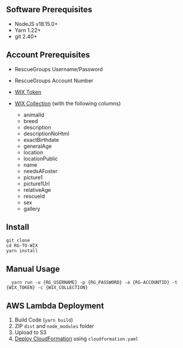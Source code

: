 ## Software Prerequisites

- NodeJS v18.15.0+
- Yarn 1.22+
- git 2.40+

## Account Prerequisites 

- RescueGroups Username/Password
- RescueGroups Account Number
- [WIX Token](https://dev.wix.com/docs/rest/articles/getting-started/api-keys)
- [WIX Collection](https://support.wix.com/en/article/cms-formerly-content-manager-creating-a-collection) (with the following columns)

  - animalId
  - breed
  - description
  - descriptionNoHtml
  - exactBirthdate
  - generalAge
  - location
  - locationPublic
  - name
  - needsAFoster
  - picture1
  - picture1Url
  - relativeAge
  - rescueId
  - sex
  - gallery   

## Install

```
git clone
cd RG-TO-WIX
yarn install
```

## Manual Usage

```
  yarn run -u {RG_USERNAME} -p {RG_PASSWORD} -a {RG-ACCOUNTID} -t {WIX_TOKEN} -c {WIX_COLLECTION}
```

## AWS Lambda Deployment

1. Build Code (`yarn build`)
2. ZIP `dist` and `node_modules` folder
3. Upload to S3
5. [Deploy CloudFormation](https://docs.aws.amazon.com/AWSCloudFormation/latest/UserGuide/cfn-console-create-stack.html) using `cloudformation.yaml`
